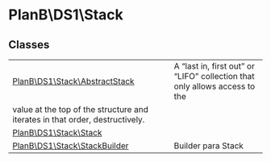 
                                                                                                                                            
    
# PlanB\DS1\Stack



## Classes
| | |
| --- | --- |
| [PlanB\DS1\Stack\AbstractStack](../../PlanB/DS1/Stack/AbstractStack.md) | A “last in, first out” or “LIFO” collection that only allows access to the
value at the top of the structure and iterates in that order, destructively. |
| [PlanB\DS1\Stack\Stack](../../PlanB/DS1/Stack/Stack.md) |  |
| [PlanB\DS1\Stack\StackBuilder](../../PlanB/DS1/Stack/StackBuilder.md) | Builder para Stack |






                                                                                                                                                                                                                                                                                                                                                                                                            
    
                                                                                                                                                                                                                                                                             
                